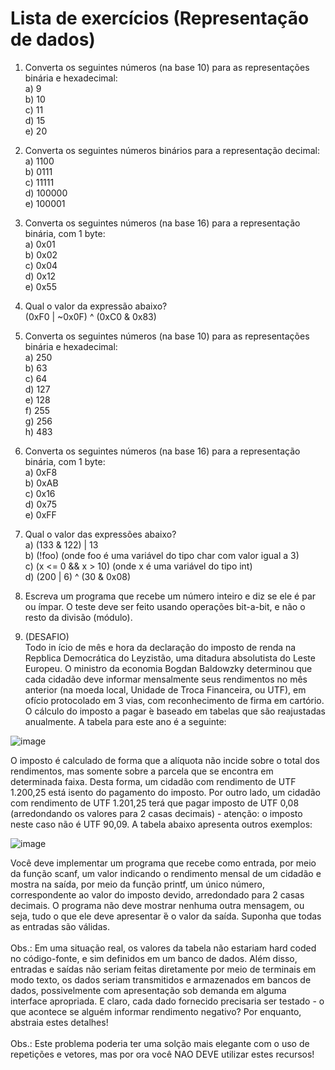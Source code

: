 # Lista de exercícios (Representação de dados)

1. Converta os seguintes números (na base 10) para as representações binária e hexadecimal:<br>
a) 9<br>
b) 10<br>
c) 11<br>
d) 15<br>
e) 20<br>

2. Converta os seguintes números binários para a representação decimal:<br>
a) 1100<br>
b) 0111<br>
c) 11111<br>
d) 100000<br>
e) 100001<br>

3. Converta os seguintes números (na base 16) para a representação binária, com 1 byte:<br>
a) 0x01<br>
b) 0x02<br>
c) 0x04<br>
d) 0x12<br>
e) 0x55<br>

4. Qual o valor da expressão abaixo?<br>
(0xF0 | ~0x0F) ^ (0xC0 & 0x83)<br>

5. Converta os seguintes números (na base 10) para as representações binária e hexadecimal:<br>
a) 250 <br>
b) 63 <br>
c) 64 <br>
d) 127 <br>
e) 128 <br>
f) 255 <br>
g) 256 <br>
h) 483 <br>

6. Converta os seguintes números (na base 16) para a representação binária, com 1 byte:<br>
a) 0xF8<br>
b) 0xAB<br>
c) 0x16<br>
d) 0x75<br>
e) 0xFF<br>

7. Qual o valor das expressões abaixo?<br>
a) (133 & 122) | 13<br>
b) (!foo) (onde foo é uma variável do tipo char com valor igual a 3)<br>
c) (x <= 0 && x > 10) (onde x é uma variável do tipo int)<br>
d) (200 | 6) ^ (30 & 0x08)<br>

8. Escreva um programa que recebe um número inteiro e diz se ele é par ou ímpar. O teste deve ser feito usando operações bit-a-bit, e não o resto  da divisão (módulo).

9. (DESAFIO)<br>
Todo in ́ıcio de mês e hora da declaração do imposto de renda na Repblica Democrática do Leyzistão, uma ditadura absolutista do Leste Europeu. O ministro da economia Bogdan Baldowzky determinou que cada cidadão deve informar mensalmente seus rendimentos no mês anterior (na moeda local, Unidade de Troca Financeira, ou UTF), em ofício protocolado em 3 vias, com reconhecimento de firma em cartório. O cálculo do imposto a pagar ́e baseado em tabelas que são reajustadas anualmente. A tabela para este ano é a seguinte:<br>

![image](https://github.com/1larissa/fundamentos-de-programacao/assets/129631047/d7f22b11-6f81-4a4a-9938-062612576ab4)<br>

O imposto é calculado de forma que a alíquota não incide sobre o total dos rendimentos, mas somente sobre a parcela que se encontra em determinada faixa. Desta forma, um cidadão com rendimento de UTF 1.200,25 está isento do pagamento do imposto. Por outro lado, um cidadão com rendimento de UTF 1.201,25 terá que pagar imposto de UTF 0,08 (arredondando os valores para 2 casas decimais) - atenção: o imposto neste caso não é UTF 90,09. A tabela abaixo apresenta outros exemplos:<br>

 ![image](https://github.com/1larissa/fundamentos-de-programacao/assets/129631047/1577a00e-622f-4621-b915-33fc8d23963f) <br>

 Você deve implementar um programa que recebe como entrada, por meio da função scanf, um valor indicando o rendimento mensal de um cidadão e  mostra na saída, por meio da função printf, um único número, correspondente ao valor do imposto devido, arredondado para 2 casas decimais. O programa não deve mostrar nenhuma outra mensagem, ou seja, tudo o que ele deve apresentar ́é o valor da saída. Suponha que todas as entradas são válidas.<br>
<br>
Obs.: Em uma situação real, os valores da tabela não estariam hard coded no código-fonte, e sim definidos em um banco de dados. Além disso, entradas e saídas não seriam feitas diretamente por meio de terminais em modo texto, os dados seriam transmitidos e armazenados em bancos de dados, possivelmente com apresentação sob demanda em alguma interface apropriada. E claro, cada dado fornecido precisaria ser testado - o que acontece se alguém informar rendimento negativo? Por enquanto, abstraia estes detalhes!<br>
<br>
Obs.: Este problema poderia ter uma solção mais elegante com o uso de repetições e vetores, mas por ora você NAO DEVE utilizar estes recursos!